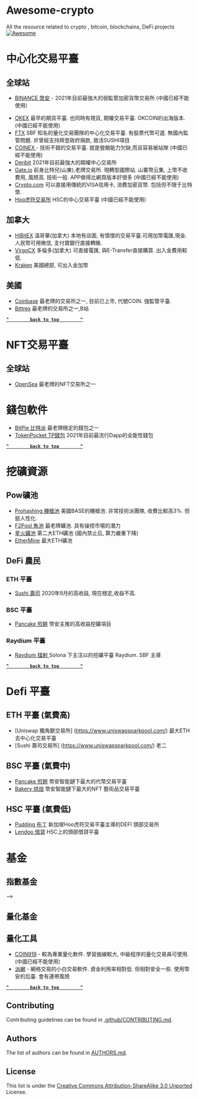 # Awesome-crypto
All the resource related to crypto , bitcoin,  blockchains, DeFi projects
[![Awesome](https://cdn.rawgit.com/sindresorhus/awesome/d7305f38d29fed78fa85652e3a63e154dd8e8829/media/badge.svg)](https://github.com/9cat/awesome-crypto) 



# 中心化交易平臺

## 全球站
- [BINANCE 幣安](https://www.binance.com/zh-CN/register?ref=ZYWF115V) -  2021年目前最強大的弱監管加密貨幣交易所 (中國已經不能使用)
<!-- - [HUOBI   火幣](https://www.huobi.pe/zh-cn/topic/invited/?invite_code=48b53) -  2013-2021 目前中國人民幣OTC最強大的綜合加密貨幣交易所 -->
- [OKEX](https://www.okex.com/join/1889195) 最早的期貨平臺. 也同時有現貨, 期權交易平臺. OKCOIN的出海版本. (中國已經不能使用) 
- [FTX](https://ftx.com/#a=9cat) SBF 知名的量化交易團隊的中心化交易平臺. 有股票代幣可選. 無國內監管問題. 并曾經支持拜登政府捐款, 救活SUSHI項目
- [COINEX ](https://www.coinex.com/register?refer_code=pkz6r) - 技術不錯的交易平臺. 就是營銷能力欠缺,而且容易被站隊 (中國已經不能使用)
- [Deribit](https://www.deribit.com/reg-5649.1758) 2021年目前最強大的期權中心交易所 
- [Gate.io](https://www.gate.io/signup/33847) 前身比特兒(山東),老牌交易所. 現轉型國際站. 山寨幣云集, 上幣不收費用, 風險高. 技術一般. APP做得比網頁版本好很多 (中國已經不能使用)
- [Crypto.com](https://platinum.crypto.com/r/3tcr8uhpn6) 可以直接用傳統的VISA信用卡, 消費加密貨幣. 包括但不限于比特幣.
- [Hoo虎符交易所](https://www.hoo.co/friends/28538831?localeLang=zh-hans&) HSC的中心交易平臺 (中國已經不能使用)

## 加拿大
- [HiBitEX](https://www.hibitex.com/zh_CN/register?inviteCode=WTTLLZT) 溫哥華(加拿大) 本地有店面, 有情懷的交易平臺.可用加幣電匯,現金. 人民幣可用微信, 支付寶銀行直接轉賬. 
- [VirgoCX](https://www.virgocx.ca/page#/register?code=o97aZr0d) 多倫多(加拿大) 可直接電匯, 與E-Transfer直接購買. 出入金費用較低. 
- [Kraken](https://www.kraken.com) 美國總部, 可出入金加幣


## 美國
- [Coinbase](https://www.coinbase.com/join/temple) 最老牌的交易所之一, 目前已上市, 代號COIN.  強監管平臺.
- [Bittrex](https://bittrex.com/account/register?referralCode=QDH-OGK-VVH)  最老牌的交易所之一,B站
 


**[`^        back to top        ^`](#)**



# NFT交易平臺

## 全球站
- [OpenSea](https://opensea.io?ref=0x13f820c6453Fe76Dc34DC47EF1e9c63A63DB1d7D) 最老牌的NFT交易所之一


# 錢包軟件
- [BitPie 比特派](https://bitpie.com/loan/index.html?code=YQS0RF)  最老牌穩定的錢包之一    
- [TokenPocket TP錢包](https://www.tokenpocket.pro/) 2021年目前最流行Dapp的全能性錢包

**[`^        back to top        ^`](#)**


# 挖礦資源
## Pow礦池
- [Prohashing 機槍池](https://prohashing.com?r=DOI2NMGK)   美國BASE的機槍池. 非常技術派團隊, 收費比較高3%. 但挺人性化.
- [F2Pool 魚池](https://www.f2pool.com) 最老牌礦池. 具有操控市場的潛力
- [星火礦池](https://www.sparkpool.com/)  第二大ETH礦池 (國內禁止后, 算力嚴重下降)
- [EtherMine](https://ethermine.org/)  最大ETH礦池 

## DeFi 農民
### ETH  平臺
 - [Sushi 壽司](https://app.sushi.com/yield) 2020年9月的高收益, 現在穩定,收益不高. 

### BSC  平臺
 - [Pancake 煎餅](https://pancakeswap.finance/farms)   幣安主推的高收益挖礦項目
 
### Raydium 平臺
 - [Raydium 镭射 ](https://raydium.io/airdrop/?referral=qblzsY )   Solona 下主注以的挖礦平臺 Raydium. SBF 主導



**[`^        back to top        ^`](#)**



# Defi 平臺
## ETH  平臺 (氣費高)
- [Uniswap 獨角獸交易所] (https://www.uniswapsparkpool.com/)  最大ETH去中心化交易平臺
- [Sushi   壽司交易所] (https://www.uniswapsparkpool.com/)  老二
 
## BSC  平臺 (氣費中)
 - [Pancake 煎餅](https://pancakeswap.finance/) 幣安智能鏈下最大的代幣交易平臺
 - [Bakery  烘焙](https://www.bakeryswap.org/ ) 幣安智能鏈下最大的NFT 藝術品交易平臺
 
<!-- ## HECO 平臺 (坑人貨) -->

## HSC 平臺 (氣費低)
 - [Pudding 布丁](https://puddingswap.finance/ ) 新加坡Hoo虎符交易平臺主導的DEFI 頭部交易所
 - [Lendoo 借貸](https://lendoo.finance?ref=10010) HSC上的頭部借貸平臺
 



# 基金

## 指數基金
<!-- - HSCHECO鏈[aiBED](https://www.goswap.app/#/swap?inputCurrency=0xCFF01F9c5898505C36b32BdeFDe7a31F78EEcF3e&outputCurrency=0xf15875E53de0f9368e4a08D9f571d5C855FEa725)  基於比特幣Bitcoin / 以太坊 ETH / 去中心化金融 Defi 為主體的基金, 風險較直接買單一幣種低. 價格走勢可[點擊這里](https://aibswap.com)
- 
<!-- - 基金專用美金aiUSD標的物,  HECO鏈USDT換aiUSD (目前僅小額體驗 < 100 USDT)  
- #1GoSwap: [USDT-aiUSD](https://www.goswap.app/#/swap?inputCurrency=0xa71edc38d189767582c38a3145b5873052c3e47a&outputCurrency=0xCFF01F9c5898505C36b32BdeFDe7a31F78EEcF3e)
- #2MDX: [USDT-aiUSD](https://ht.mdex.com/#/swap?inputCurrency=0xa71edc38d189767582c38a3145b5873052c3e47a&outputCurrency=0xCFF01F9c5898505C36b32BdeFDe7a31F78EEcF3e)
    --> -->


## 量化基金



## 量化工具
- [COIN919](http://zsweb.coin919.pro/Reg.html?code=12996) - 較為專業量化軟件. 學習曲線較大, 中級程序的量化交易員可使用. (中國已經不能使用)
- [派網](https://www.pionex.cc/zh-CN/sign/ref/u0j4MLa9) - 網格交易的小白交易軟件. 資金利用率相對低. 但相對安全一些. 使用幣安的后臺. 會有連帶風險



**[`^        back to top        ^`](#)**


## Contributing

Contributing guidelines can be found in [.github/CONTRIBUTING.md](.github/CONTRIBUTING.md).

## Authors

The list of authors can be found in [AUTHORS.md](AUTHORS.md).

## License

This list is under the [Creative Commons Attribution-ShareAlike 3.0 Unported](LICENSE) License.
